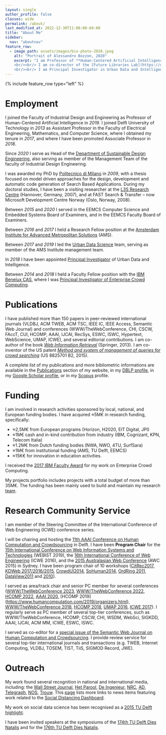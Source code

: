```yaml
---
layout: single
author_profile: false
classes: wide
permalink: /about/
last_modified_at: 2022-12-30T11:00:00-04:00
title: "About Me"
sidebar:
  nav: "aboutnav"
feature_row:
  - image_path: assets/images/bio-photo-2020.jpeg
    alt: "Portrait of Alessandro Bozzon, 2020"
    excerpt: "I am Professor of **Human-Centered Artificial Intelligence**, co-leading the [Knowledge and Intelligence Design](https://www.tudelft.nl/en/ide/about-ide/departments/sustainable-design-engineering/section-intelligence) (KInD) group, [Department of Sustainable Design Engineering](https://www.tudelft.nl/en/ide/about-ide/departments/design-engineering/), [Faculty of Industrial Design Engineering](https://www.tudelft.nl/en/ide/) (IDE); and part-time professor with the [Department of Software Technology](https://www.tudelft.nl/ewi/over-de-faculteit/afdelingen/software-technology/) of the [Faculty of Electrical Engineering, Mathematics, and Computer Science](https://www.tudelft.nl/en/eemcs/) (EEMCS) of [Delft University of Technology](https://www.tudelft.nl). As of November 2020, I serve as head of the [Department of Sustainable Design Engineering](https://www.tudelft.nl/en/ide/about-ide/departments/design-engineering/).
    <br/><br/> I am co-director of the [Future Libraries Lab](https://delftdesignlabs.org/future-libraries-lab/), a collaboration with the [Royal Library of The Netherlands](https://www.kb.nl). 
    <br/><br/> I am Principal Investigator in Urban Data and Intelligence at the [Amsterdam Institute for Advanced Metropolitan Solutions](https://www.ams-institute.org). I am an active member of the [Delft Data Science](https://www.tudelft.nl/ewi/samenwerken/delft-data-science/) initiative, where I am actively involved in activities pertaining to the _Social Data Science_ work line; and of the Leiden-Delft-Erasmus [BOLD (Big, Open and Linked Data) Cities initiative](http://www.centre-for-bold-cities.nl/home)."
---
```


{% include feature_row type="left" %}

# Employment

I joined the Faculty of Industrial Design and Engineering as Professor of Human-Centered Artificial Intelligence in _2019_. I joined Delft University of Technology in _2013_ as Assistant Professor in the Faculty of Electrical Engineering, Mathematics, and Computer Science, where I obtained my tenure in _2017_, and where I have been promoted Associate Professor in _2018_. 

Since _2020_ I serve as Head of the [Department of Sustainable Design Engineering](https://www.tudelft.nl/en/ide/about-ide/departments/design-engineering/), also serving as member of the Management Team of the faculty of Industrial Design Engineering.

I was awarded my PhD by [Politecnico di Milano](http://www.polimi.it) in _2009_, with a thesis focused on model driven approaches for the design, development and automatic code generation of Search Based Applications. During my doctoral studies, I have been a visiting researcher at the [L3S Research Centre](http://www.l3s.de) (Hannover, Germany, 2007), and at FAST Search & Transfer – now Microsoft Development Centre Norway (Oslo, Norway, 2008).

Between _2015_ and _2020_ I served in the EEMCS Computer Science and Embedded Systems Board of Examiners, and in the EEMCS Faculty Board of Examiners. 

Between _2016_ and _2017_ I held a Research Fellow position at the [Amsterdam Institute for Advanced Metropolitan Solutions](https://www.ams-institute.org) (AMS). 

Between _2017_ and _2019_ I led the [Urban Data Science](https://www.ams-institute.org/urban-data/) team, serving as member of the AMS Institute  management team. 

In _2018_ I have been appointed [Principal Investigator](https://www.ams-institute.org/about-ams/team/principal-investigators/) of Urban Data and Intelligence.

Between _2014_ and _2018_ I held a Faculty Fellow position with the [IBM Benelux CAS](http://www.research.ibm.com/university/cas/benelux/index.html), where I was [Principal Investigator of Enterprise Crowd Computing](http://www.research.ibm.com/university/cas/benelux/team.html).

# Publications

I have published more than 150 papers in peer-reviewed international journals (VLDBJ, ACM TWEB, ACM TSC, IEEE IC, IEEE Access, Semantic Web Journal) and conferences (WWW/TheWebConference, CHI, CSCW, FAccT, CUI, HCOMP, AAAI, IJCAI, RecSys, ESWC, ISWC, Hypertext, WebScience, UMAP, ICWE), and several editorial contributions. I am co-author of the book [_Web Information Retrieval_](http://www.springer.com/gp/book/9783642393136) (Springer, 2013). I am co-inventor of the US patent [_Method and system of management of queries for crowd searching_](https://patents.google.com/patent/US8825701B2/en) (US 8825701 B2, 2015).

A complete list of my publications and more bibliometric informations are available in the [Publications](/research/publications) section of my website, in my [DBLP profile](http://www.informatik.uni-trier.de/~ley/db/indices/a-tree/b/Bozzon:Alessandro.html),  in my [Google Scholar profile](http://bit.ly/BozzonScholarProfile), or in my [Scopus](http://bit.ly/BozzonScopusProfile) profile.

# Funding

I am involved in research activities sponsored by local, national, and European funding bodies. I have acquired &asymp;5M&euro; in research funding, specifically: 

-  &asymp;2,5M&euro; from European programs (Horizon, H2020, EIT Digital, JPI)
-  &asymp;1M&euro; cash and in-kind contribution from industry (IBM, Cognizant, KPN, Telecom Italia)
-  &asymp;1.2M&euro; from Dutch funding bodies (NWA, NWO, 4TU, SurfSara)
-  &asymp;1M&euro; from institutional funding (AMS, TU Delft, EEMCS)
-  &asymp;15K&euro; for innovation in education activities. 


I received the [2017 IBM Faculty Award](https://www.tudelft.nl/en/2017/ewi/alessandro-bozzon-has-won-ibm-2017-faculty-award/) for my work on Enterprise Crowd Computing. 

My projects portfolio includes projects with a total budget of more than 35M&euro;. The funding has been mainly used to build and maintain my research [team](/research/team).


# Research Community Service

I am member of the Steering Committee of the International Conference of Web Engineering (ICWE) conference series. 

I will be chairing and hosting the [11th AAAI Conference on Human Computation and Crowdsourcing](https://www.humancomputation.com) in Delft. 
I have been **Program Chair** for the [15th International Conference on Web Information Systems and Technologies](http://www.webist.org/ProgramCommittee.aspx) (WEBIST 2019), the [16th International Conference of Web Engineering](https://icwe2016.webengineering.org/organization.html) (ICWE 2016), and the [2015 Australasian Web Conference](https://dblp1.uni-trier.de/db/conf/awc/awc2015.html) (AWC 2015) in Sydney. I have been program chair of 10 workshops ([CitRec2017](https://yangjiera.github.io/citrec2017/), [KDWeb 2017/2016/2015](http://www.iascgroup.it/it/kdweb2018.html), [CrowdUI2014](https://sites.google.com/site/crowdui2014/), [SoHuman2014](https://link.springer.com/chapter/10.1007/978-3-319-15168-7_50), [OrdRing 2011](http://iswc2011.semanticweb.org/workshops/ordering-and-reasoning/index.html), [DataView2011](https://dl.acm.org/citation.cfm?doid=2076006.2076017) and [2010](http://www.wikicfp.com/cfp/servlet/event.showcfp?eventid=9632&copyownerid=2)).

I served as area/track chair and senior PC member for several conferences ([WWW/TheWebConference 2023](https://www2023.thewebconf.org), [WWW/TheWebConference 2022](https://www2022.thewebconf.org), [HCOMP 2022](https://www.humancomputation.com/2019/organizers.html), [AAAI 2020](https://aaai.org/Conferences/AAAI-20/), [HCOMP 2019]
(https://www.humancomputation.com/2019/organizers.html), [WWW/TheWebConference 2018](https://www2018.thewebconf.org/committees/tracks-chairs/), [HCOMP 2018](https://www.humancomputation.com/2018/organizers.html), [UMAP 2016](https://www.um.org/umap2016/organisation/organising-committee.html), [ICWE 2017](https://icwe2017.webengineering.org)). I regularly serve as PC member of several top-tier conferences, such as WWW/TheWebConference, HCOMP, CSCW, CHI, WSDM, WebSci, SIGKDD, AAAI, IJCAI, ACM MM, ICWE, ESWC, ISWC. 

I served as co-editor for a [special issue of the Semantic Web Journal on Human Computation and Crowdsourcing](https://content.iospress.com/articles/semantic-web/sw292). I provide review service for several top-tier international journals and transactions (e.g. TWEB, Internet Computing, VLDBJ, TOSEM, TIST, TiiS, SIGMOD Record, JWE).

# Outreach

My work found several recognition in national and international media, including: the [Wall Street Journal](http://blogs.wsj.com/cio/2015/07/08/ibm-researchers-try-to-measure-employee-well-being-using-technology/), [Het Parool](https://www.parool.nl/amsterdam/met-mobiele-data-zien-of-de-stemming-omslaat~a4511904/), [De Ingenieur](https://www.deingenieur.nl/tijdschrift), [NRC](http://www.nrcq.nl/2015/09/25/social-glass-twitter-scannen-voor-een-betere-wereld), [AD](http://www.ad.nl/ad/nl/5595/Digitaal/article/detail/4144166/2015/09/17/Sociale-media-zijn-een-sensor-op-de-wereld.dhtml), [Telegraph](https://www.telegraaf.nl/nieuws/543802/experiment-met-managen-van-menigte-bij-sail), [NOS](http://nos.nl/uitzending/9132-nos-journaal.html), [Trouw](https://twitter.com/LizzyJongma/status/650549148161298432). This [page](https://www.tudelft.nl/en/2020/io/may/social-distancing-dashboard-on-the-media-map) lists more links to news items featuring work related to the [Social Distancing Dashboard](https://social-glass.tudelft.nl/social-distancing/). 

My work on social data science has been recognised as a [2015 TU Delft highlight](http://j.mp/tudhi15). 

I have been invited speakers at the symposiums of the [174th TU Delft Dies Natalis](https://repository.tudelft.nl/view/MMP/uuid:9e1a7415-db33-4277-b3d3-89cbd13c1b3a/) and for the [176th TU Delft Dies Natalis](https://collegerama.tudelft.nl/Mediasite/Play/1c56be1337a844a2ab4060119ff46a811d).
